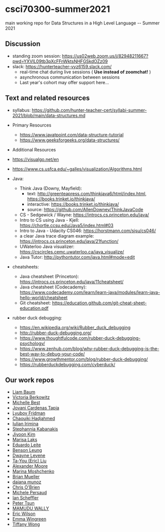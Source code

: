 # csci70300-summer2021
main working repo for Data Structures in a High Level Language -- Summer 2021


## Discussion
- standing zoom session: https://us02web.zoom.us/j/82948211667?pwd=YXVlL09tb3pXcFFnWktsNHFGSkdOZz09
- slack: https://hunterteacher-vyz6159.slack.com/
  - real-time chat during live sessions ( __Use instead of zoomchat!__
 )
  - asynchronous communication between sessions
  - Last year's cohort may offer support here...

## Text and related resources
- syllabus: https://github.com/hunter-teacher-cert/syllabi-summer-2021/blob/main/data-structures.md

- Primary Resources
  - https://www.javatpoint.com/data-structure-tutorial
  - https://www.geeksforgeeks.org/data-structures/
  
-  Additional Resources
  - https://visualgo.net/en
  - https://www.cs.usfca.edu/~galles/visualization/Algorithms.html


- Java:
  - Think Java (Downy, Mayfield):
    - text: http://greenteapress.com/thinkjava6/html/index.html, https://books.trinket.io/thinkjava/
    - interactive: https://books.trinket.io/thinkjava/
    - source: https://github.com/AllenDowney/ThinkJavaCode
  - CS - Sedgewick / Wayne: https://introcs.cs.princeton.edu/java/
  - Intro to CS using Java - Kjell: https://chortle.ccsu.edu/Java5/index.html#03
  - Intro to Java - Udacity CS046: https://horstmann.com/sjsu/cs046/
  - a clear Java trace diagram example: https://introcs.cs.princeton.edu/java/21function/
  - UWaterloo Java visualizer: https://cscircles.cemc.uwaterloo.ca/java_visualize/
  - Java Tutor: http://pythontutor.com/java.html#mode=edit
- cheatsheets:
  - Java cheatsheet (Princeton): https://introcs.cs.princeton.edu/java/11cheatsheet/
  - Java cheatsheet (Codecademy):  https://www.codecademy.com/learn/learn-java/modules/learn-java-hello-world/cheatsheet
  - Git cheatsheet: https://education.github.com/git-cheat-sheet-education.pdf
- rubber duck debugging:
  - https://en.wikipedia.org/wiki/Rubber_duck_debugging
  - http://rubber-duck-debugging.org/
  - https://www.thoughtfulcode.com/rubber-duck-debugging-psychology/
  - https://www.zenhub.com/blog/why-rubber-duck-debugging-is-the-best-way-to-debug-your-code/
  - https://www.growthmentor.com/blog/rubber-duck-debugging/
  - https://rubberduckdebugging.com/cyberduck/


## Our work repos
- [Liam Baum](https://github.com/hunter-teacher-cert/work_csci70900-mrbombmusic)
- [Victoria Berkowitz](https://github.com/hunter-teacher-cert/work_csci70900-vmiller77)
- [Michelle Best](https://github.com/hunter-teacher-cert/work_csci70900-MichCS)
- [Jovani Cardenas Tapia](https://github.com/hunter-teacher-cert/work_csci70900-JCardenas62)
- [Lyubov Fridman](https://github.com/hunter-teacher-cert/work_csci70900-lfridman2016)
- [Chaouiki Hadjahmed](https://github.com/hunter-teacher-cert/work_csci70900-chaouiki1)
- [Iulian Irimina](https://github.com/hunter-teacher-cert/work_csci70900-irimina)
- [Stephannia Kabanakis](https://github.com/hunter-teacher-cert/work_csci70900-skabanakis)
- [Jiyoon Kim](https://github.com/hunter-teacher-cert/work_csci70900-jkimbxv)
- [Marisa Laks](https://github.com/hunter-teacher-cert/work_csci70900-mlaks23)
- [Eduardo Leite](https://github.com/hunter-teacher-cert/work_csci70900-Leiteduardo)
- [Benson Leung](https://github.com/hunter-teacher-cert/work_csci70900-leungbenson)
- [Dwayne Levene](https://github.com/hunter-teacher-cert/work_csci70900-dwayneglevene)
- [Ta-You (Eric) Liu](https://github.com/hunter-teacher-cert/work_csci70900-tyl3452)
- [Alexander Moore](https://github.com/hunter-teacher-cert/work_csci70900-alexmoore77)
- [Marina Moshchenko](https://github.com/hunter-teacher-cert/work_csci70900-MarinaMoshchenko)
- [Brian Mueller](https://github.com/hunter-teacher-cert/work_csci70900-brianmueller)
- [daiana munoz](https://github.com/hunter-teacher-cert/work_csci70900-daianam08)
- [Chris O'Brien](https://github.com/hunter-teacher-cert/work_csci70900-cobrien-teach)
- [Michele Persaud](https://github.com/hunter-teacher-cert/work_csci70900-learncs0)
- [Ian Scheffler](https://github.com/hunter-teacher-cert/work_csci70900-ischeff)
- [Peter Tsun](https://github.com/hunter-teacher-cert/work_csci70900-petertsun)
- [MAMUDU WALLY](https://github.com/hunter-teacher-cert/work_csci70900-Mamudu)
- [Eric Wilson](https://github.com/hunter-teacher-cert/work_csci70900-wilsoneg3)
- [Emma Wingreen](https://github.com/hunter-teacher-cert/work_csci70900-onlinecsteacher)
- [Tiffany Wong](https://github.com/hunter-teacher-cert/work_csci70900-twong-cs)

